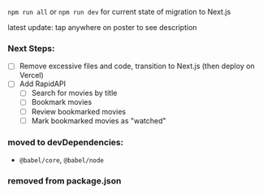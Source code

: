 
`npm run all` or `npm run dev` for current state of migration to Next.js

latest update: tap anywhere on poster to see description

### Next Steps:
- [ ] Remove excessive files and code, transition to Next.js (then deploy on Vercel)
- [ ] Add RapidAPI
  - [ ] Search for movies by title
  - [ ] Bookmark movies
  - [ ] Review bookmarked movies
  - [ ] Mark bookmarked movies as "watched"

### moved to devDependencies:
- `@babel/core`, `@babel/node`
### removed from package.json
